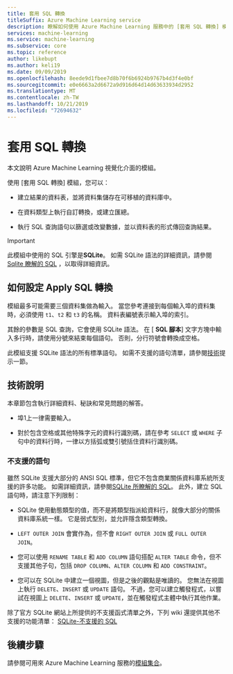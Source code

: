 ```yaml
---
title: 套用 SQL 轉換
titleSuffix: Azure Machine Learning service
description: 瞭解如何使用 Azure Machine Learning 服務中的 [套用 SQL 轉換] 模組，在輸入資料集上執行 SQLite 查詢以轉換資料。
services: machine-learning
ms.service: machine-learning
ms.subservice: core
ms.topic: reference
author: likebupt
ms.author: keli19
ms.date: 09/09/2019
ms.openlocfilehash: 8eede9d1fbee7d8b70f6b6924b9767b4d3f4e0bf
ms.sourcegitcommit: e0e6663a2d6672a9d916d64d14d63633934d2952
ms.translationtype: MT
ms.contentlocale: zh-TW
ms.lasthandoff: 10/21/2019
ms.locfileid: "72694632"
---
```

# <a name="apply-sql-transformation"></a>套用 SQL 轉換

本文說明 Azure Machine Learning 視覺化介面的模組。

使用 [套用 SQL 轉換] 模組，您可以：
  
-   建立結果的資料表，並將資料集儲存在可移植的資料庫中。  
  
-   在資料類型上執行自訂轉換，或建立匯總。  
  
-   執行 SQL 查詢語句以篩選或改變數據，並以資料表的形式傳回查詢結果。  

> [!IMPORTANT]
> 此模組中使用的 SQL 引擎是**SQLite**。 如需 SQLite 語法的詳細資訊，請參閱[Sqlite 瞭解的 SQL](https://www.sqlite.org/index.html) ，以取得詳細資訊。  

## <a name="how-to-configure-apply-sql-transformation"></a>如何設定 Apply SQL 轉換  

模組最多可能需要三個資料集做為輸入。 當您參考連接到每個輸入埠的資料集時，必須使用 `t1`、`t2` 和 `t3` 的名稱。 資料表編號表示輸入埠的索引。  
  
其餘的參數是 SQL 查詢，它會使用 SQLite 語法。 在 [ **SQL 腳本**] 文字方塊中輸入多行時，請使用分號來結束每個語句。 否則，分行符號會轉換成空格。  

此模組支援 SQLite 語法的所有標準語句。 如需不支援的語句清單，請參閱[技術](#technical-notes)提示一節。

##  <a name="technical-notes"></a>技術說明  

本章節包含執行詳細資料、秘訣和常見問題的解答。

-   埠1上一律需要輸入。  
  
-   對於包含空格或其他特殊字元的資料行識別碼，請在參考 `SELECT` 或 `WHERE` 子句中的資料行時，一律以方括弧或雙引號括住資料行識別碼。  
  
### <a name="unsupported-statements"></a>不支援的語句  

雖然 SQLite 支援大部分的 ANSI SQL 標準，但它不包含商業關係資料庫系統所支援的許多功能。 如需詳細資訊，請參閱[SQLite 所瞭解的 SQL](http://www.sqlite.org/lang.html)。 此外，建立 SQL 語句時，請注意下列限制：  
  
- SQLite 使用動態類型的值，而不是將類型指派給資料行，就像大部分的關係資料庫系統一樣。 它是弱式型別，並允許隱含類型轉換。  
  
- `LEFT OUTER JOIN` 會實作為，但不會 `RIGHT OUTER JOIN` 或 `FULL OUTER JOIN`。  

- 您可以使用 `RENAME TABLE` 和 `ADD COLUMN` 語句搭配 `ALTER TABLE` 命令，但不支援其他子句，包括 `DROP COLUMN`、`ALTER COLUMN` 和 `ADD CONSTRAINT`。  
  
- 您可以在 SQLite 中建立一個視圖，但是之後的觀點是唯讀的。 您無法在視圖上執行 `DELETE`、`INSERT` 或 `UPDATE` 語句。 不過，您可以建立觸發程式，以嘗試在視圖上 `DELETE`、`INSERT` 或 `UPDATE`，並在觸發程式主體中執行其他作業。  
  

除了官方 SQLite 網站上所提供的不支援函式清單之外，下列 wiki 還提供其他不支援的功能清單： [SQLite-不支援的 SQL](http://www2.sqlite.org/cvstrac/wiki?p=UnsupportedSql)  
    
## <a name="next-steps"></a>後續步驟

請參閱可用來 Azure Machine Learning 服務的[模組集合](module-reference.md)。 
